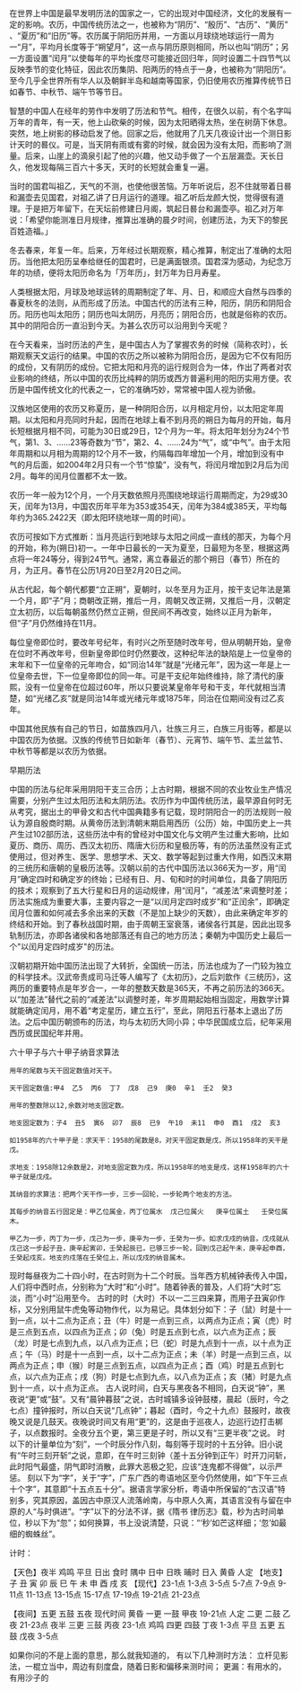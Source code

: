 
在世界上中国是最早发明历法的国家之一，它的出现对中国经济，文化的发展有一定的影响。农历，中国传统历法之一，也被称为“阴历”、“殷历”、“古历”、“黄历” 
、“夏历”和“旧历”等。农历属于阴阳历并用，一方面以月球绕地球运行一周为一“月”，平均月长度等于“朔望月”，这一点与阴历原则相同，所以也叫“阴历”；另一方面设置“闰月”以使每年的平均长度尽可能接近回归年，同时设置二十四节气以反映季节的变化特征，因此农历集阴、阳两历的特点于一身，也被称为“阴阳历”。至今几乎全世界所有华人以及朝鲜半岛和越南等国家，仍旧使用农历推算传统节日如春节、中秋节、端午节等节日。 

智慧的中国人在经年的劳作中发明了历法和节气。相传，在很久以前，有个名字叫万年的青年，有一天，他上山砍柴的时候，因为太阳晒得太热，坐在树荫下休息。突然，地上树影的移动启发了他。回家之后，他就用了几天几夜设计出一个测日影计天时的晷仪。可是，当天阴有雨或有雾的时候，就会因为没有太阳，而影响了测量。后来，山崖上的滴泉引起了他的兴趣，他又动手做了一个五层漏壶。天长日久，他发现每隔三百六十多天，天时的长短就会重复一遍。 

当时的国君叫祖乙，天气的不测，也使他很苦恼。万年听说后，忍不住就带着日晷和漏壶去见国君，对祖乙讲了日月运行的道理。祖乙听后龙颜大悦，觉得很有道理。于是把万年留下，在天坛前修建日月阁，筑起日晷台和漏壶亭。祖乙对万年说：「希望你能测准日月规律，推算出准确的晨夕时间，创建历法，为天下的黎民百姓造福。」 

冬去春来，年复一年。后来，万年经过长期观察，精心推算，制定出了准确的太阳历。当他把太阳历呈奉给继任的国君时，已是满面银须。国君深为感动，为纪念万年的功绩，便将太阳历命名为「万年历」，封万年为日月寿星。 

人类根据太阳，月球及地球运转的周期制定了年、月、日，和顺应大自然与四季的春夏秋冬的法则，从而形成了历法。中国古代的历法有三种，阳历，阴历和阴阳合历。阳历也叫太阳历；阴历也叫太阴历，月亮历；阴阳合历，也就是俗称的农历。其中的阴阳合历一直沿到今天。为甚么农历可以沿用到今天呢？ 

在今天看来，当时历法的产生，是中国古人为了掌握农务的时候（简称农时），长期观察天文运行的结果。中国的农历之所以被称为阴阳合历，是因为它不仅有阳历的成份，又有阴历的成份。它把太阳和月亮的运行规则合为一体，作出了两者对农业影响的终结，所以中国的农历比纯粹的阴历或西方普遍利用的阳历实用方便。农历是中国传统文化的代表之一，它的准确巧妙，常常被中国人视为骄傲。 


汉族地区使用的农历又称夏历，是一种阴阳合历，以月相定月份，以太阳定年周期。以太阳和月亮同时升起，因而在地球上看不到月亮的朔日为每月的开始，每月长短根据月相不同，可能为30日或29日，12个月为一年。将太阳年划分为24个节气，第1、3、……23等奇数为“节”，第2、4、……24为“气”，或“中气”。由于太阳年周期和以月相为周期的12个月不一致，约隔每四年增加一个月，增加到没有中气的月后面，如2004年2月只有一个节“惊蛰”，没有气，将闰月增加到2月后为闰2月。每年的闰月位置都不太一致。 

农历一年一般为12个月，一个月天数依照月亮围绕地球运行周期而定，为29或30天，闰年为13月，中国农历年平年为353或354天，闰年为384或385天，平均每年约为365.2422天（即太阳环绕地球一周的时间）。 

农历可按如下方式推断：当月亮运行到地球与太阳之间成一直线的那天，为每个月的开始，称为(朔日)初一。一年中日最长的一天为夏至，日最短为冬至，根据这两点将一年24等分，得到24节气。通常，离立春最近的那个朔日（春节）所在的月，为正月。春节在公历1月20日至2月20日之间。 

从古代起，每个朝代都要“立正朔”，夏朝时，以冬至月为正月，按干支记年法是第一个月，即“子”月；商朝改正朔，推后一月，周朝又改正朔，又推后一月，汉朝定立太初历，以后每朝虽然仍然立正朔，但民间不再改变，始终以正月为新年，但“子”月仍然维持在11月。 

每位皇帝即位时，要改年号纪年，有时兴之所至随时改年号，但从明朝开始，皇帝在位时不再改年号，但新皇帝即位时仍然要改，这种纪年法的缺陷是上一位皇帝的末年和下一位皇帝的元年吻合，如“同治14年”就是“光绪元年”，因为这一年是上一位皇帝去世，下一位皇帝即位的同一年。可是干支纪年始终维持，除了清代的康熙，没有一位皇帝在位超过60年，所以只要说某皇帝年号和干支，年代就相当清楚，如“光绪乙亥”就是同治14年或光绪元年或1875年，同治在位期间没有过乙亥年。 

中国其他民族有自己的节日，如苗族四月八，壮族三月三，白族三月街等，都是以中国农历为依据。汉族的传统节日如新年（春节）、元宵节、端午节、盂兰盆节、中秋节等都是以农历为依据。 

早期历法 

中国的历法与纪年采用阴阳干支三合历；上古时期，根据不同的农业牧业生产情况需要，分别产生过太阳历法和太阴历法。农历作为中国传统历法，最早源自何时无从考究，据出土的甲骨文和古代中国典籍多有记载，现时阴阳合一的历法规则一般认为源自殷商时期。从黄帝历法到清朝末期启用西历（公历）始，中国历史上一共产生过102部历法，这些历法中有的曾经对中国文化与文明产生过重大影响，比如夏历、商历、周历、西汉太初历、隋唐大衍历和皇极历等，有的历法虽然没有正式使用过，但对养生、医学、思想学术、天文、数学等起到过重大作用，如西汉末期的三统历和唐朝的皇极历法等。汉朝以前的古代中国历法以366天为一岁，用“闰月”确定四时和确定岁的终始；已经有日、月、旬和时的时间单位，具备了阴阳历的技术；观察到了五大行星和日月的运动规律，用“闰月”，“减差法”来调整时差；历法实施成为重要大事，主要内容之一是“以闰月定四时成岁”和“正闰余”，即确定闰月位置和如何减去多余出来的天数（不是加上缺少的天数），由此来确定年岁的终结和开始。到了春秋战国时期，由于周朝王室衰落，诸侯各行其是，因此出现多轨制历法，亦即各诸侯和各地部落还有自己的地方历法；秦朝为中国历史上最后一个"以闰月定四时成岁"的历法。 

汉朝初期开始中国历法出现了大转折，全国统一历法，历法也成为了一门较为独立的科学技术。汉武帝责成司马迁等人编写了《太初历》，之后刘歆作《三统历》，这两历的重要特点是年岁合一，一年的整数天数是365天，不再之前历法的366天。以“加差法”替代之前的“减差法”以调整时差，年岁周期起始相当固定，用数学计算就能确定闰月，用不着“考定星历，建立五行”，至此，阴阳五行基本上退出了历法。之后中国历朝颁布的历法，均与太初历大同小异；中华民国成立后，纪年采用西历或民国纪年并用。 

六十甲子与六十甲子纳音求算法

    用年的尾数与天干固定数值对天干。

    天干固定数值:甲4  乙5  丙6  丁7  戊8  己9  庚0  辛1  壬2  癸3

    用年的整数除以12,余数对地支固定数。

    地支固定数为：子4  丑5  寅6  卯7  辰8  已9  午10  未11  申0  酉1  戍2  亥3

    如1958年的六十甲子是：求天干：1958的尾数是8，对天干固定数是戊，所以1958年的天干是戊。

    求地支：1958除12余数是2，对地支固定数为戍，所以1958年的地支是戍，这样1958年的六十甲子就是戊戍。

    其纳音的求算法：把两个天干作一步，三步一回轮，一步轮两个地支的方法。

    其每步的纳音五行固定是：甲乙位属金，丙丁位属水  戊己位属火   庚辛位属土   壬癸位属木。

    甲乙为一步，丙丁为一步，戊己为一步，庚辛为一步，壬癸为一步。如求戊戍的纳音。戊戍就从戊己这一步起子丑，庚辛起寅卯，壬癸起辰已，已够三步一轮，回到戊己起午未，庚辛起申酉，壬癸起戍亥。地支的戍落在壬癸位上，所以戊戍的纳音属木。



现时每昼夜为二十四小时，在古时则为十二个时辰。当年西方机械钟表传入中国，人们将中西时点，分别称为“大时”和“小时”。随着钟表的普及，人们将“大时”忘淡，而“小时”沿用至今。 
古时的时（大时）不以一二三四来算，而用子丑寅卯作标，又分别用鼠牛虎兔等动物作代，以为易记。具体划分如下：子（鼠）时是十一到一点，以十二点为正点；丑（牛）时是一点到三点，以两点为正点；寅（虎）时是三点到五点，以四点为正点；卯（兔）时是五点到七点，以六点为正点；辰（龙）时是七点到九点，以八点为正点；巳（蛇）时是九点到十一点，以十点为正点；午（马）时是十一点到一点，以十二点为正点；未（羊）时是一点到三点，以两点为正点；申（猴）时是三点到五点，以四点为正点；酉（鸡）时是五点到七点，以六点为正点；戌（狗）时是七点到九点，以八点为正点；亥（猪）时是九点到十一点，以十点为正点。 
古人说时间，白天与黑夜各不相同，白天说“钟”，黑夜说“更”或“鼓”。又有“晨钟暮鼓”之说，古时城镇多设钟鼓楼，晨起（辰时，今之七点）撞钟报时，所以白天说“几点钟”；暮起（酉时，今之十九点）鼓报时，故夜晚又说是几鼓天。夜晚说时间又有用“更”的，这是由于巡夜人，边巡行边打击梆子，以点数报时。全夜分五个更，第三更是子时，所以又有“三更半夜”之说。 
时以下的计量单位为“刻”，一个时辰分作八刻，每刻等于现时的十五分钟。旧小说有“午时三刻开斩”之说，意即，在午时三刻钟（差十五分钟到正午）时开刀问斩，此时阳气最盛，阴气即时消散，此罪大恶极之犯，应该“连鬼都不得做”，以示严惩。 
刻以下为“字”，关于“字”，广东广西的粤语地区至今仍然使用，如“下午三点十个字”，其意即“十五点五十分”。据语言学家分析，粤语中所保留的“古汉语”特别多，究其原因，盖因古中原汉人流落岭南，与中原人久离，其语言没有与留在中原的人“与时俱进”。“字”以下的分法不详，据《隋书 律历志》载，秒为古时间单位，秒以下为“忽”；如何换算，书上没说清楚，只说：“‘秒’如芒这样细；‘忽’如最细的蜘蛛丝”。 

计时： 

【天色】夜半 鸡鸣 平旦 日出 食时 隅中 日中 日昳 晡时 日入 黄昏 人定 
【地支】子 丑 寅 卯 辰 巳 午 未 申 酉 戌 亥 
【现代】23-1点 1-3点 3-5点 5-7点 7-9点 9-11点 11-13点 13-15点 15-17点 17-19点 19-21点 21-23点 

【夜间】五更 五鼓 五夜 现代时间 
黄昏 一更 一鼓 甲夜 19-21点 
人定 二更 二鼓 乙夜 21-23点 
夜半 三更 三鼓 丙夜 23-1点 
鸡鸣 四更 四鼓 丁夜 1-3点 
平旦 五更 五鼓 戊夜 3-5点

如果你问的不是上面的意思，那么就我知道的，
有以下几种测时方法：
立杆见影法，一棍立当中，周边有刻度盘，随着日影和偏移来测时间；
更漏：有用水的，有用沙子的 
 